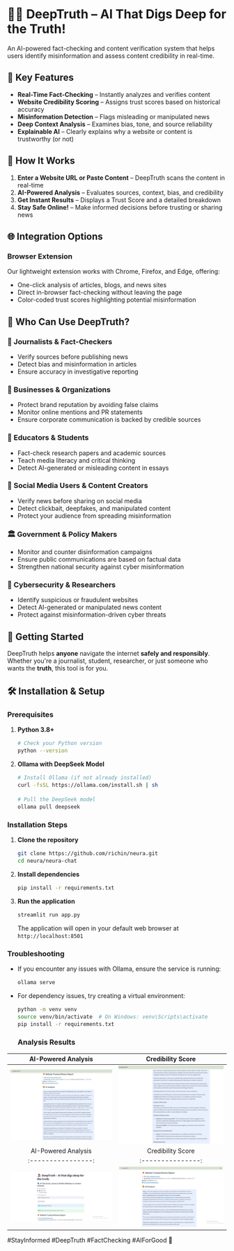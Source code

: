 # 🕵️‍♂️ DeepTruth – AI That Digs Deep for the Truth!

An AI-powered fact-checking and content verification system that helps users identify misinformation and assess content credibility in real-time.

## 🌟 Key Features

- **Real-Time Fact-Checking** – Instantly analyzes and verifies content
- **Website Credibility Scoring** – Assigns trust scores based on historical accuracy
- **Misinformation Detection** – Flags misleading or manipulated news
- **Deep Context Analysis** – Examines bias, tone, and source reliability
- **Explainable AI** – Clearly explains why a website or content is trustworthy (or not)

## 🚀 How It Works

1. **Enter a Website URL or Paste Content** – DeepTruth scans the content in real-time
2. **AI-Powered Analysis** – Evaluates sources, context, bias, and credibility
3. **Get Instant Results** – Displays a Trust Score and a detailed breakdown
4. **Stay Safe Online!** – Make informed decisions before trusting or sharing news

## 🌐 Integration Options

### Browser Extension
Our lightweight extension works with Chrome, Firefox, and Edge, offering:
- One-click analysis of articles, blogs, and news sites
- Direct in-browser fact-checking without leaving the page
- Color-coded trust scores highlighting potential misinformation

## 👥 Who Can Use DeepTruth?

### 📰 Journalists & Fact-Checkers
- Verify sources before publishing news
- Detect bias and misinformation in articles
- Ensure accuracy in investigative reporting

### 🏢 Businesses & Organizations
- Protect brand reputation by avoiding false claims
- Monitor online mentions and PR statements
- Ensure corporate communication is backed by credible sources

### 🏫 Educators & Students
- Fact-check research papers and academic sources
- Teach media literacy and critical thinking
- Detect AI-generated or misleading content in essays

### 📢 Social Media Users & Content Creators
- Verify news before sharing on social media
- Detect clickbait, deepfakes, and manipulated content
- Protect your audience from spreading misinformation

### 🏛 Government & Policy Makers
- Monitor and counter disinformation campaigns
- Ensure public communications are based on factual data
- Strengthen national security against cyber misinformation

### 🔎 Cybersecurity & Researchers
- Identify suspicious or fraudulent websites
- Detect AI-generated or manipulated news content
- Protect against misinformation-driven cyber threats

## 🔗 Getting Started

DeepTruth helps **anyone** navigate the internet **safely and responsibly**. Whether you're a journalist, student, researcher, or just someone who wants the **truth**, this tool is for you.



## 🛠️ Installation & Setup

### Prerequisites
1. **Python 3.8+**
   ```bash
   # Check your Python version
   python --version
   ```

2. **Ollama with DeepSeek Model**
   ```bash
   # Install Ollama (if not already installed)
   curl -fsSL https://ollama.com/install.sh | sh
   
   # Pull the DeepSeek model
   ollama pull deepseek
   ```

### Installation Steps
1. **Clone the repository**
   ```bash
   git clone https://github.com/richin/neura.git
   cd neura/neura-chat
   ```

2. **Install dependencies**
   ```bash
   pip install -r requirements.txt
   ```

3. **Run the application**
   ```bash
   streamlit run app.py
   ```
   The application will open in your default web browser at `http://localhost:8501`

### Troubleshooting
- If you encounter any issues with Ollama, ensure the service is running:
  ```bash
  ollama serve
  ```
- For dependency issues, try creating a virtual environment:
  ```bash
  python -m venv venv
  source venv/bin/activate  # On Windows: venv\Scripts\activate
  pip install -r requirements.txt
  ```


  ### Analysis Results
| AI-Powered Analysis | Credibility Score |
|:----------------:|:---------------:|
| ![Score](assets/images/triassic1.png) | ![Analysis](assets/images/triassic2.png) |
| AI-Powered Analysis | Credibility Score |
|:----------------:|:---------------:|
| ![Score](assets/images/fake1.png) | ![Analysis](assets/images/fake2.png) |

#StayInformed #DeepTruth #FactChecking #AIForGood 🚀